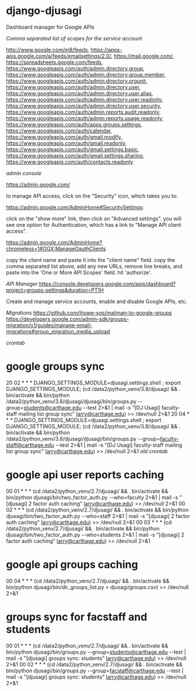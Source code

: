# django-djusagi
Dashboard manager for Google APIs

_Comma separated list of scopes for the service account_

http://www.google.com/m8/feeds,
https://apps-apis.google.com/a/feeds/emailsettings/2.0/,
https://mail.google.com/,
https://spreadsheets.google.com/feeds,
https://www.googleapis.com/auth/admin.directory.group,
https://www.googleapis.com/auth/admin.directory.group.member,
https://www.googleapis.com/auth/admin.directory.orgunit,
https://www.googleapis.com/auth/admin.directory.user,
https://www.googleapis.com/auth/admin.directory.user.alias,
https://www.googleapis.com/auth/admin.directory.user.readonly,
https://www.googleapis.com/auth/admin.directory.user.security,
https://www.googleapis.com/auth/admin.reports.audit.readonly,
https://www.googleapis.com/auth/admin.reports.usage.readonly,
https://www.googleapis.com/auth/apps.groups.settings,
https://www.googleapis.com/auth/calendar,
https://www.googleapis.com/auth/gmail.modify,
https://www.googleapis.com/auth/gmail.readonly,
https://www.googleapis.com/auth/gmail.settings.basic,
https://www.googleapis.com/auth/gmail.settings.sharing,
https://www.googleapis.com/auth/contacts.readonly

_admin console_

https://admin.google.com/

to manage API access, click on the "Security" icon, which takes you to:

https://admin.google.com/AdminHome#SecuritySettings:

click on the "show more" link, then click on "Advanced settings".
you will see one option for Authentication, which has a link to
"Manage API client access".

https://admin.google.com/AdminHome?chromeless=1#OGX:ManageOauthClients


copy the client name and paste it into the "client name" field. copy the
comma separated list above, add any new URLs, remove line breaks,
and paste into the 'One or More API Scopes' field. hit 'authorize'.

_API Manager_
https://console.developers.google.com/apis/dashboard?project=groups-settings&duration=PT1H

Create and manage service accounts, enable and disable Google APIs, etc.

_Migrations_
https://github.com/jhowe-sgs/mailman-to-google-groups
https://developers.google.com/admin-sdk/groups-migration/v1/guides/manage-email-migrations#group_migration_media_upload

_crontab_
# google groups sync
20 02 * * * DJANGO_SETTINGS_MODULE=djusagi.settings.shell ; export DJANGO_SETTINGS_MODULE; (cd /data2/python_venv/3.8/djusagi/ && . bin/activate && bin/python /data2/python_venv/3.8/djusagi/djusagi/bin/groups.py --group=students@carthage.edu --test 2>&1 | mail -s "[DJ Usagi] faculty-staff mailing list group sync" larry@carthage.edu) >> /dev/null 2>&1
20 04 * * * DJANGO_SETTINGS_MODULE=djusagi.settings.shell ; export DJANGO_SETTINGS_MODULE; (cd /data2/python_venv/3.8/djusagi/ && . bin/activate && bin/python /data2/python_venv/3.8/djusagi/djusagi/bin/groups.py --group=faculty-staff@carthage.edu --test 2>&1 | mail -s "[DJ Usagi] faculty-staff mailing list group sync" larry@carthage.edu) >> /dev/null 2>&1
_old crontab_
# google api user reports caching
00 01 * * * (cd /data2/python_venv/2.7/djusagi/ && . bin/activate && bin/python djusagi/bin/two_factor_auth.py --who=faculty 2>&1 | mail -s "[djusagi] 2 factor auth caching" larry@carthage.edu) >> /dev/null 2>&1
00 02 * * * (cd /data2/python_venv/2.7/djusagi/ && . bin/activate && bin/python djusagi/bin/two_factor_auth.py --who=staff 2>&1 | mail -s "[djusagi] 2 factor auth caching" larry@carthage.edu) >> /dev/null 2>&1
00 03 * * * (cd /data2/python_venv/2.7/djusagi/ && . bin/activate && bin/python djusagi/bin/two_factor_auth.py --who=students 2>&1 | mail -s "[djusagi] 2 factor auth caching" larry@carthage.edu) >> /dev/null 2>&1
# google api groups caching
00 04 * * * (cd /data2/python_venv/2.7/djusagi/ && . bin/activate && bin/python djusagi/bin/dir_groups_list.py > djusagi/groups.csv) >> /dev/null 2>&1
# groups sync for facstaff and students
00 01 * * * (cd /data2/python_venv/2.7/djusagi/ && . bin/activate && bin/python djusagi/bin/groups.py --group=students@carthage.edu  --test | mail -s "[djusagi] groups sync: students" larry@carthage.edu) >> /dev/null 2>&1
00 02 * * * (cd /data2/python_venv/2.7/djusagi/ && . bin/activate && bin/python djusagi/bin/groups.py --group=facstaff@carthage.edu  --test | mail -s "[djusagi] groups sync: students" larry@carthage.edu) >> /dev/null 2>&1
